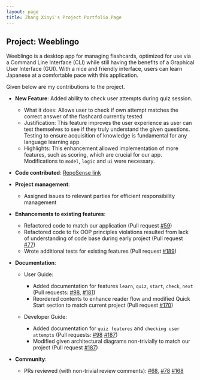 ```yaml
---
layout: page
title: Zhang Xinyi's Project Portfolio Page
---
```


## Project: Weeblingo

Weeblingo is a desktop app for managing flashcards, optimized for use via a Command Line Interface (CLI)
while still having the benefits of a Graphical User Interface (GUI). With a nice and friendly interface,
users can learn Japanese at a comfortable pace with this application.

Given below are my contributions to the project.

* **New Feature**: Added ability to check user attempts during quiz session.
  * What it does: Allows user to check if own attempt matches the correct answer of the flashcard currently tested 
  * Justification: This feature improves the user experience as user can test themselves to see if they truly understand 
  the given questions. Testing to ensure acquisition of knowledge is fundamental for any language learning app 
  * Highlights: This enhancement allowed implementation of more features, such as scoring, which are crucial for our app.
  Modifications to `model`, `logic` and `ui` were necessary.

* **Code contributed**: [RepoSense link](https://nus-cs2103-ay2021s2.github.io/tp-dashboard/?search=xyzhang&sort=groupTitle&sortWithin=title&timeframe=commit&mergegroup=&groupSelect=groupByRepos&breakdown=true&checkedFileTypes=docs~functional-code~test-code~other&since=2021-02-19&tabOpen=true&tabType=authorship&tabAuthor=xyzhang00&tabRepo=AY2021S2-CS2103T-T13-1%2Ftp%5Bmaster%5D&authorshipIsMergeGroup=false&authorshipFileTypes=docs~functional-code~test-code~other&authorshipIsBinaryFileTypeChecked=false)

* **Project management**: 
  * Assigned issues to relevant parties for efficient responsibility management

* **Enhancements to existing features**:
  * Refactored code to match our application (Pull request [#59](https://github.com/AY2021S2-CS2103T-T13-1/tp/pull/59))
  * Refactored code to fix OOP principles violations resulted from lack of understanding of code base during early project (Pull request [#77](https://github.com/AY2021S2-CS2103T-T13-1/tp/pull/77/files))
  * Wrote additional tests for existing features (Pull request [#189](https://github.com/AY2021S2-CS2103T-T13-1/tp/pull/189))

* **Documentation**:
  * User Guide: 
    * Added documentation for features `learn`, `quiz`, `start`, `check`, `next`
    (Pull requests: [#98](https://github.com/AY2021S2-CS2103T-T13-1/tp/pull/98/files), 
    [#181](https://github.com/AY2021S2-CS2103T-T13-1/tp/pull/181/files))
    * Reordered contents to enhance reader flow and modified Quick Start section to match current project (Pull request [#170](https://github.com/AY2021S2-CS2103T-T13-1/tp/pull/170/files))
  
  * Developer Guide:
    * Added documentation for `quiz features` and `checking user attempts` (Pull requests:
    [#98](https://github.com/AY2021S2-CS2103T-T13-1/tp/pull/98/files)
    [#187](https://github.com/AY2021S2-CS2103T-T13-1/tp/pull/187))
    * Modified given architectural diagrams non-trivially to match our project (Pull request
    [#187](https://github.com/AY2021S2-CS2103T-T13-1/tp/pull/187))

* **Community**:
  * PRs reviewed (with non-trivial review comments): [#68](https://github.com/AY2021S2-CS2103T-T13-1/tp/pull/68), [#78](https://github.com/AY2021S2-CS2103T-T13-1/tp/pull/78) [#168](https://github.com/AY2021S2-CS2103T-T13-1/tp/pull/168)
  
